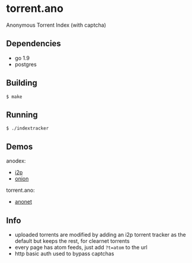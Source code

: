 # torrent.ano

Anonymous Torrent Index (with captcha)

## Dependencies

* go 1.9
* postgres

## Building

    $ make

## Running

    $ ./indextracker

## Demos

anodex:

* [i2p](http://25cb5kixhxm6i6c6wequrhi65mez4duc4l5qk6ictbik3tnxlu6a.b32.i2p/)
* [onion](http://anodex.oniichanylo2tsi4.onion/)

torrent.ano:

* [anonet](http://21.3.37.31/)


## Info

* uploaded torrents are modified by adding an i2p torrent tracker as the default but keeps the rest, for clearnet torrents
* every page has atom feeds, just add `?t=atom` to the url
* http basic auth used to bypass captchas
